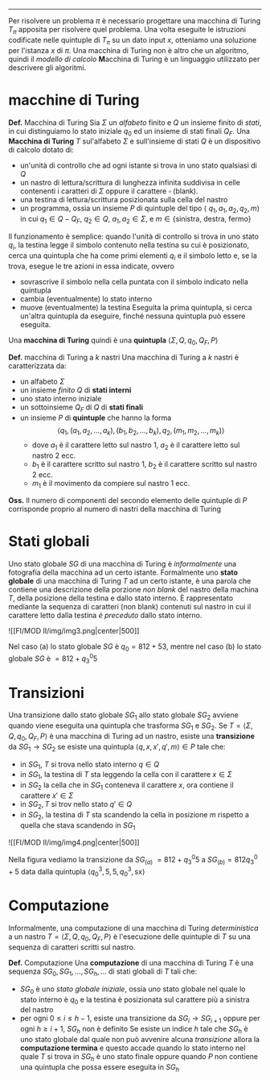 ****
Per risolvere un problema $\pi$ è necessario progettare una macchina di Turing $T_{\pi}$ apposita per risolvere quel problema. Una volta eseguite le istruzioni codificate nelle quintuple di $T_{\pi}$ su un dato input $x$, otteniamo una soluzione per l'istanza $x$ di $\pi$.
Una macchina di Turing non è altro che un algoritmo, quindi il *modello di calcolo* **M**acchina di Turing è un linguaggio utilizzato per descrivere gli algoritmi. 

# macchine di Turing
**Def.** Macchina di Turing
Sia $\Sigma$ un *alfabeto* finito e $Q$ un insieme finito di *stati*, in cui distinguiamo lo stato iniziale $q_{0}$ ed un insieme di stati finali $Q_{F}$. Una **Macchina di Turing** $T$ sul'alfabeto $\Sigma$ e sull'insieme di stati $Q$ è un dispositivo di calcolo dotato di: 
- un'unità di controllo che ad ogni istante si trova in uno stato qualsiasi di $Q$
- un nastro di lettura/scrittura di lunghezza infinita suddivisa in celle contenenti i caratteri di $\Sigma$ oppure il carattere $\square$ (blank). 
- una testina di lettura/scrittura posizionata sulla cella del nastro
- un programma, ossia un insieme $P$ di quintuple del tipo $\langle\:q_{1},a_{1},a_{2},q_{2},m\rangle$ in cui $q_{1} \in Q-Q_{F}$, $q_{2}\in Q$, $a_{1},a_{2}\in \Sigma$, e $m\in\{\text{sinistra, destra, fermo}\}$ 

Il funzionamento è semplice: quando l'unità di controllo si trova in uno stato $q_{i}$, la testina legge il simbolo contenuto nella testina su cui è posizionato, cerca una quintupla che ha come primi elementi $q_i$ e il simbolo letto e, se la trova, esegue le tre azioni in essa indicate, ovvero
- sovrascrive il simbolo nella cella puntata con il simbolo indicato nella quintupla
- cambia (eventualmente) lo stato interno
- muove (eventualmente) la testina
Eseguita la prima quintupla, si cerca un'altra quintupla da eseguire, finché nessuna quintupla può essere eseguita.

Una **macchina di Turing** quindi è una **quintupla** $\langle \Sigma,Q, q_{0},Q_{F},P \rangle$ 

**Def.** macchina di Turing a $k$ nastri
Una macchina di Turing a $k$ nastri è caratterizzata da:
- un alfabeto $\Sigma$ 
- un insieme *finito* $Q$ di **stati interni**
- uno stato interno iniziale
- un sottoinsieme $Q_{F}$ di $Q$ di **stati finali**
- un insieme $P$ di **quintuple** che hanno la forma $$\langle q_{1},(a_{1},a_{2},\dots,a_k),(b_{1},b_{2},\dots,b_k),q_{2},(m_{1},m_{2},\dots,m_k)\rangle$$
	- dove $a_{1}$ è il carattere letto sul nastro 1, $a_{2}$ è il carattere letto sul nastro 2 ecc.
	- $b_{1}$ è il carattere scritto sul nastro 1, $b_{2}$ è il carattere scritto sul nastro 2 ecc.
	- $m_{1}$ è il movimento da compiere sul nastro 1 ecc.

**Oss.**
Il numero di componenti del secondo elemento delle quintuple di $P$ corrisponde proprio al numero di nastri della macchina di Turing
# Stati globali
Uno stato globale $SG$ di una macchina di Turing è *informalmente* una fotografia della macchina ad un certo istante. 
Formalmente uno **stato globale** di una macchina di Turing $T$ ad un certo istante, è una parola che contiene una descrizione della porzione *non blank* del nastro della machina $T$, della posizione della testina e dallo stato interno. È rappresentato mediante la sequenza di caratteri (non blank) contenuti sul nastro in cui il carattere letto dalla testina *è preceduto* dallo stato interno.

![[FI/MOD II/img/img3.png|center|500]]

Nel caso (a) lo stato globale $SG$ è $q_{0}=812+53$, mentre nel caso (b) lo stato globale $SG$ è $=812+q_{3}^{0}5$ 

# Transizioni
Una transizione dallo stato globale $SG_{1}$ allo stato globale $SG_{2}$ avviene quando viene eseguita una quintupla che trasforma $SG_{1}$ e $SG_{2}$. 
Se $T = \langle \Sigma,Q, q_{0},Q_{F},P \rangle$  è una macchina di Turing ad un nastro, esiste una **transizione** da $SG_{1}\to SG_{2}$ se esiste una quintupla $\langle q,x,x',q',m\rangle\in P$ tale che: 
- in $SG_{1},\:T$ si trova nello stato interno $q\in Q$ 
- in $SG_{1}$, la testina di $T$ sta leggendo la cella con il carattere $x\in \Sigma$
- in $SG_{2}$ la cella che in $SG_{1}$ conteneva il carattere $x$, ora contiene il carattere $x'\in \Sigma$
- in $SG_{2}, T$ si trov nello stato $q'\in Q$
- in $SG_{2},$ la testina di $T$ sta scandendo la cella in posizione $m$ rispetto a quella che stava scandendo in $SG_{1}$ 

![[FI/MOD II/img/img4.png|center|500]]

Nella figura vediamo la transizione da $SG_{(a)}\:=812+q_{3}^{0}5$ a $SG_{(b)}=812q_{3}^{0}+5$ data dalla quintupla $\langle q_{0}^{3},5,5,q_{0}^{3},\text{sx}\rangle$ 

# Computazione
Informalmente, una computazione di una macchina di Turing *deterministica* a un nastro $T = \langle \Sigma,Q, q_{0},Q_{F},P \rangle$ è l'esecuzione delle quintuple di $T$ su una sequenza di caratteri scritti sul nastro.

**Def.** Computazione
Una **computazione** di una macchina di Turing $T$ è una sequenza $SG_{0},SG_{1},\dots,SG_{h},\dots$ di stati globali di $T$ tali che: 
- $SG_0$ è uno *stato globale iniziale*, ossia uno stato globale nel quale lo stato interno è $q_{0}$ e la testina è posizionata sul carattere più a sinistra del nastro
- per ogni $0\le i\le h-1$, esiste una transizione da $SG_{i}\to SG_{i+1}$ oppure per ogni $h\ge i+1$, $SG_{h}$ non è definito
Se esiste un indice $h$ tale che $SG_{h}$ è uno stato globale dal quale non può avvenire alcuna *transizione* allora la **computazione termina** e questo accade quando lo stato interno nel quale $T$ si trova in $SG_{h}$ è uno stato finale oppure quando $P$ non contiene una quintupla che possa essere eseguita in $SG_{h}$ 
